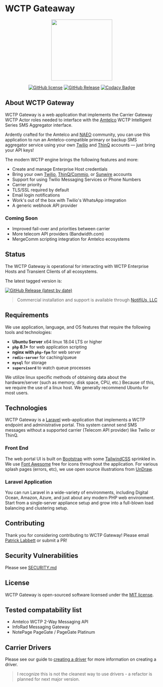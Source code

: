 # WCTP Gateaway

<p align="center"><img src="https://wctp.io/assets/images/phones.svg" width="200"></p>

<div align="center">

[![GitHub license](https://img.shields.io/github/license/notifius/wctp-gateway?color=blue)](https://github.com/NotifiUs/wctp-gateway/blob/master/LICENSE)
[![GitHub Release](https://img.shields.io/github/v/tag/NotifiUs/wctp-gateway)](https://github.com/NotifiUs/wctp-gateway/releases)
[![Codacy Badge](https://app.codacy.com/project/badge/Grade/3781c4b9d7b64ea0a5d7cdf8652e0723)](https://www.codacy.com/gh/NotifiUs/wctp-gateway/dashboard?utm_source=github.com&amp;utm_medium=referral&amp;utm_content=NotifiUs/wctp-gateway&amp;utm_campaign=Badge_Grade)

</div>

## About WCTP Gateway

WCTP Gateway is a web application that implements the Carrier Gateway WCTP Actor roles needed to interface with the [Amtelco](https://amtelco.com) WCTP Intelligent Series SMS Aggregator interface.

Ardently crafted for the Amtelco and [NAEO](https://www.naeo.org) community, you can use this application to run an Amtelco-compatible primary or backup SMS aggregator service using your own [Twilio](https://twilio.com) and [ThinQ](https://thinq.com) accounts &mdash; just bring your API keys!

The modern WCTP engine brings the following features and more:

- Create and manage Enterprise Host credentials
- Bring your own [Twilio](https://twilio.com), [ThinQ/Commio](https://thinq.com), or [Sunwire](https://sunwire.ca) accounts
- Support for using Twilio Messaging Services or Phone Numbers
- Carrier priority
- TLS/SSL required by default
- Email login notifications
- Work's out of the box with Twilio's WhatsApp integration
- A generic webhook API provider

### Coming Soon

- Improved fail-over and priorities between carrier
- More telecom API providers (Bandwidth.com)
- MergeComm scripting integration for Amtelco ecosystems

## Status

The WCTP Gateway is operational for interacting with WCTP Enterprise Hosts and Transient Clients of all ecosystems.

The latest tagged version is: 

[![GitHub Release (latest by date)](https://img.shields.io/github/v/tag/NotifiUs/wctp-gateway)](https://github.com/NotifiUs/wctp-gateway/releases)

> Commercial installation and support is available through [NotifiUs, LLC](http://notifi.us)

## Requirements

We use application, language, and OS features that require the following tools and technologies:

- **Ubuntu Server** x64 linux 18.04 LTS or higher
- **`php` 8.1+** for web application scripting
- **nginx with `php-fpm`** for web server
- **`redis-server`** for caching/queue
- **`mysql`** for storage
- **`supervisord`** to watch queue processes

We utilize linux specific methods of obtaining data about the hardware/server (such as memory, disk space, CPU, etc.)
Because of this, we require the use of a linux host. We generally recommend Ubuntu for most users.

## Technologies

WCTP Gateway is a [Laravel](https://laravel.com) web-application 
that implements a WCTP endpoint and administrative portal. 
This system cannot send SMS messages without a supported carrier (Telecom API provider) like Twilio or ThinQ. 

### Front End

The web portal UI is built on [Bootstrap](https://getbootstrap.com) with some [TailwindCSS](https://tailwindcss.com) sprinkled in.
We use [Font Awesome](https://fontawesome.com/) free for icons throughout the application. 
For various splash pages (errors, etc), we use open source illustrations from [UnDraw](https://undraw.co/illustrations).

### Laravel Application

You can run Laravel in a wide-variety of environments, including Digital Ocean, Amazon, Azure, 
and just about any modern PHP web environment. 
Start from a single-server appliance setup and grow into a full-blown load balancing and clustering setup.

## Contributing

Thank you for considering contributing to WCTP Gateway! 
Please email [Patrick Labbett](mailto:patrick.labbett@notifi.us) or submit a PR!

## Security Vulnerabilities

Please see [SECURITY.md](SECURITY.md)

## License

WCTP Gateway is open-sourced software licensed under the [MIT license](https://opensource.org/licenses/MIT).

## Tested compatability list

- Amtelco WCTP 2-Way Messaging API
- InfoRad Messaging Gateway
- NotePage PageGate / PageGate Platinum

## Carrier Drivers

Please see our guide to [creating a driver](driver-guide.md) for more information on creating a driver. 

> I recognize this is not the cleanest way to use drivers - a refactor is planned for next major version.
